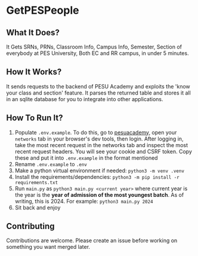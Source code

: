 # GetPESPeople

## What It Does?

It Gets SRNs, PRNs, Classroom Info, Campus Info, Semester, Section of everybody at PES University, Both EC and RR campus, in under 5 minutes.

## How It Works?

It sends requests to the backend of PESU Academy and exploits the 'know your class and section' feature. It parses the returned table and stores it all in an sqlite database for you to integrate into other applications. 

## How To Run It? 

1. Populate `.env.example`. To do this, go to [pesuacademy](https://pesuacademy.com), open your `networks` tab in your browser's dev tools, then login. After logging in, take the most recent request in the networks tab and inspect the most recent request headers. You will see your cookie and CSRF token. Copy these and put it into `.env.example` in the format mentioned
2. Rename `.env.example` to `.env`
3. Make a python virtual environment if needed: `python3 -m venv .venv`
4. Install the requirements/dependencies: `python3 -m pip install -r requirements.txt`
5. Run `main.py` as `python3 main.py <current year>` where current year is the year is the **year of admission of the most youngest batch**. As of writing, this is 2024. For example: `python3 main.py 2024`
6. Sit back and enjoy

## Contributing

Contributions are welcome. Please create an issue before working on something you want merged later.
